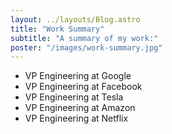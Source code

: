 ```yaml
---
layout: ../layouts/Blog.astro
title: "Work Summary"
subtitle: "A summary of my work:"
poster: "/images/work-summary.jpg"
---
```


- VP Engineering at Google
- VP Engineering at Facebook
- VP Engineering at Tesla
- VP Engineering at Amazon
- VP Engineering at Netflix
